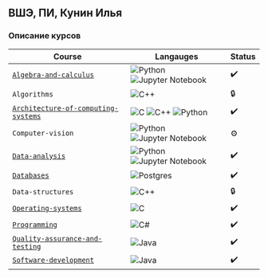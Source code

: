 ## ВШЭ, ПИ, Кунин Илья

### Описание курсов

| Course                              | Langauges                                                                                                                                                                                                                                                                                                    | Status             |
| ----------------------------------- | ------------------------------------------------------------------------------------------------------------------------------------------------------------------------------------------------------------------------------------------------------------------------------------------------------------ | ------------------ |
| [`Algebra-and-calculus`](https://github.com/richerX/University/tree/main/Algebra-and-calculus)                           | ![Python](https://img.shields.io/badge/python-3670A0?style=for-the-badge&logo=python&logoColor=ffdd54) ![Jupyter Notebook](https://img.shields.io/badge/jupyter-%23FA0F00.svg?style=for-the-badge&logo=jupyter&logoColor=white)                                                                              | :heavy_check_mark: |
| `Algorithms`                                                                                                             | ![C++](https://img.shields.io/badge/c++-%2300599C.svg?style=for-the-badge&logo=c%2B%2B&logoColor=white)                                                                                                                                                                                                      | :lock:             |
| [`Architecture-of-computing-systems`](https://github.com/richerX/University/tree/main/Architecture-of-computing-systems) | ![C](https://img.shields.io/badge/c-%2300599C.svg?style=for-the-badge&logo=c&logoColor=white) ![C++](https://img.shields.io/badge/c++-%2300599C.svg?style=for-the-badge&logo=c%2B%2B&logoColor=white) ![Python](https://img.shields.io/badge/python-3670A0?style=for-the-badge&logo=python&logoColor=ffdd54) | :heavy_check_mark: |
| `Computer-vision`                                                                                                        | ![Python](https://img.shields.io/badge/python-3670A0?style=for-the-badge&logo=python&logoColor=ffdd54) ![Jupyter Notebook](https://img.shields.io/badge/jupyter-%23FA0F00.svg?style=for-the-badge&logo=jupyter&logoColor=white)                                                                              | :gear:             |
| [`Data-analysis`](https://github.com/richerX/University/tree/main/Data-analysis)                                         | ![Python](https://img.shields.io/badge/python-3670A0?style=for-the-badge&logo=python&logoColor=ffdd54) ![Jupyter Notebook](https://img.shields.io/badge/jupyter-%23FA0F00.svg?style=for-the-badge&logo=jupyter&logoColor=white)                                                                              | :heavy_check_mark: |
| [`Databases`](https://github.com/richerX/University/tree/main/Databases)                                                 | ![Postgres](https://img.shields.io/badge/postgres-%23316192.svg?style=for-the-badge&logo=postgresql&logoColor=white)                                                                                                                                                                                         | :heavy_check_mark: |
| `Data-structures`                                                                                                        | ![C++](https://img.shields.io/badge/c++-%2300599C.svg?style=for-the-badge&logo=c%2B%2B&logoColor=white)                                                                                                                                                                                                      | :lock:             |
| [`Operating-systems`](https://github.com/richerX/University/tree/main/Operating-systems)                                 | ![C](https://img.shields.io/badge/c-%2300599C.svg?style=for-the-badge&logo=c&logoColor=white)                                                                                                                                                                                                                | :heavy_check_mark: |
| [`Programming`](https://github.com/richerX/University/tree/main/Programming)                                             | ![C#](https://img.shields.io/badge/c%23-%23239120.svg?style=for-the-badge&logo=c-sharp&logoColor=white)                                                                                                                                                                                                      | :heavy_check_mark: |
| [`Quality-assurance-and-testing`](https://github.com/richerX/University/tree/main/Quality-assurance-and-testing)         | ![Java](https://img.shields.io/badge/java-%23ED8B00.svg?style=for-the-badge&logo=java&logoColor=white)                                                                                                                                                                                                       | :heavy_check_mark: |
| [`Software-development`](https://github.com/richerX/University/tree/main/Software-development)                           | ![Java](https://img.shields.io/badge/java-%23ED8B00.svg?style=for-the-badge&logo=java&logoColor=white)                                                                                                                                                                                                       | :heavy_check_mark: |

